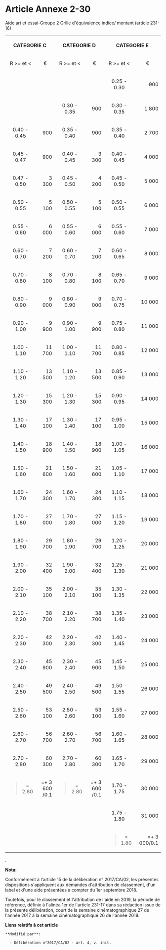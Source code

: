 # Article Annexe 2-30

Aide art et essai-Groupe 2 Grille d'équivalence indice/ montant (article 231-16)

<table>
  <tbody>
    <tr>
      <th colspan="2">

CATEGORIE C</th>
      <th colspan="2">

CATEGORIE D</th>
      <th colspan="2">

CATEGORIE E</th>
    </tr>
    <tr>
      <td align="center">

R >= et <</td>
      <td align="center">

€</td>
      <td align="center">

R >= et <</td>
      <td align="center">

€</td>
      <td align="center">

R >= et <</td>
      <td align="center">

€</td>
    </tr>
    <tr>
      <td align="left">
      </td><td align="left">
      </td><td align="left">
      </td><td align="left">
      </td><td align="center">

0.25 - 0.30</td>
      <td align="right">

900</td>
    </tr>
    <tr>
      <td align="left">
      </td><td align="left">
      </td><td align="center">

0.30 - 0.35</td>
      <td align="right">

900</td>
      <td align="center">

0.30 - 0.35</td>
      <td align="right">

1 800</td>
    </tr>
    <tr>
      <td align="center">

0.40 - 0.45</td>
      <td align="right">

900</td>
      <td align="center">

0.35 - 0.40</td>
      <td align="right">

900</td>
      <td align="center">

0.35 - 0.40</td>
      <td align="right">

2 700</td>
    </tr>
    <tr>
      <td align="center">

0.45 - 0.47</td>
      <td align="right">

900</td>
      <td align="center">

0.40 - 0.45</td>
      <td align="right">

3 300</td>
      <td align="center">

0.40 - 0.45</td>
      <td align="right">

4 000</td>
    </tr>
    <tr>
      <td align="center">

0.47 - 0.50</td>
      <td align="right">

3 300</td>
      <td align="center">

0.45 - 0.50</td>
      <td align="right">

4 200</td>
      <td align="center">

0.45 - 0.50</td>
      <td align="right">

5 000</td>
    </tr>
    <tr>
      <td align="center">

0.50 - 0.55</td>
      <td align="right">

5 100</td>
      <td align="center">

0.50 - 0.55</td>
      <td align="right">

5 100</td>
      <td align="center">

0.50 - 0.55</td>
      <td align="right">

6 000</td>
    </tr>
    <tr>
      <td align="center">

0.55 - 0.60</td>
      <td align="right">

6 000</td>
      <td align="center">

0.55 - 0.60</td>
      <td align="right">

6 000</td>
      <td align="center">

0.55 - 0.60</td>
      <td align="right">

7 000</td>
    </tr>
    <tr>
      <td align="center">

0.60 - 0.70</td>
      <td align="right">

7 200</td>
      <td align="center">

0.60 - 0.70</td>
      <td align="right">

7 200</td>
      <td align="center">

0.60 - 0.65</td>
      <td align="right">

8 000</td>
    </tr>
    <tr>
      <td align="center">

0.70 - 0.80</td>
      <td align="right">

8 100</td>
      <td align="center">

0.70 - 0.80</td>
      <td align="right">

8 100</td>
      <td align="center">

0.65 - 0.70</td>
      <td align="right">

9 000</td>
    </tr>
    <tr>
      <td align="center">

0.80 - 0.90</td>
      <td align="right">

9 000</td>
      <td align="center">

0.80 - 0.90</td>
      <td align="right">

9 000</td>
      <td align="center">

0.70 - 0.75</td>
      <td align="right">

10 000</td>
    </tr>
    <tr>
      <td align="center">

0.90 - 1.00</td>
      <td align="right">

9 900</td>
      <td align="center">

0.90 - 1.00</td>
      <td align="right">

9 900</td>
      <td align="center">

0.75 - 0.80</td>
      <td align="right">

11 000</td>
    </tr>
    <tr>
      <td align="center">

1.00 - 1.10</td>
      <td align="right">

11 700</td>
      <td align="center">

1.00 - 1.10</td>
      <td align="right">

11 700</td>
      <td align="center">

0.80 - 0.85</td>
      <td align="right">

12 000</td>
    </tr>
    <tr>
      <td align="center">

1.10 - 1.20</td>
      <td align="right">

13 500</td>
      <td align="center">

1.10 - 1.20</td>
      <td align="right">

13 500</td>
      <td align="center">

0.85 - 0.90</td>
      <td align="right">

13 000</td>
    </tr>
    <tr>
      <td align="center">

1.20 - 1.30</td>
      <td align="right">

15 300</td>
      <td align="center">

1.20 - 1.30</td>
      <td align="right">

15 300</td>
      <td align="center">

0.90 - 0.95</td>
      <td align="right">

14 000</td>
    </tr>
    <tr>
      <td align="center">

1.30 - 1.40</td>
      <td align="right">

17 100</td>
      <td align="center">

1.30 - 1.40</td>
      <td align="right">

17 100</td>
      <td align="center">

0.95 - 1.00</td>
      <td align="right">

15 000</td>
    </tr>
    <tr>
      <td align="center">

1.40 - 1.50</td>
      <td align="right">

18 900</td>
      <td align="center">

1.40 - 1.50</td>
      <td align="right">

18 900</td>
      <td align="center">

1.00 - 1.05</td>
      <td align="right">

16 000</td>
    </tr>
    <tr>
      <td align="center">

1.50 - 1.60</td>
      <td align="right">

21 600</td>
      <td align="center">

1.50 - 1.60</td>
      <td align="right">

21 600</td>
      <td align="center">

1.05 - 1.10</td>
      <td align="right">

17 000</td>
    </tr>
    <tr>
      <td align="center">

1.60 - 1.70</td>
      <td align="right">

24 300</td>
      <td align="center">

1.60 - 1.70</td>
      <td align="right">

24 300</td>
      <td align="center">

1.10 - 1.15</td>
      <td align="right">

18 000</td>
    </tr>
    <tr>
      <td align="center">

1.70 - 1.80</td>
      <td align="right">

27 000</td>
      <td align="center">

1.70 - 1.80</td>
      <td align="right">

27 000</td>
      <td align="center">

1.15 - 1.20</td>
      <td align="right">

19 000</td>
    </tr>
    <tr>
      <td align="center">

1.80 - 1.90</td>
      <td align="right">

29 700</td>
      <td align="center">

1.80 - 1.90</td>
      <td align="right">

29 700</td>
      <td align="center">

1.20 - 1.25</td>
      <td align="right">

20 000</td>
    </tr>
    <tr>
      <td align="center">

1.90 - 2.00</td>
      <td align="right">

32 400</td>
      <td align="center">

1.90 - 2.00</td>
      <td align="right">

32 400</td>
      <td align="center">

1.25 - 1.30</td>
      <td align="right">

21 000</td>
    </tr>
    <tr>
      <td align="center">

2.00 - 2.10</td>
      <td align="right">

35 100</td>
      <td align="center">

2.00 - 2.10</td>
      <td align="right">

35 100</td>
      <td align="center">

1.30 - 1.35</td>
      <td align="right">

22 000</td>
    </tr>
    <tr>
      <td align="center">

2.10 - 2.20</td>
      <td align="right">

38 700</td>
      <td align="center">

2.10 - 2.20</td>
      <td align="right">

38 700</td>
      <td align="center">

1.35 - 1.40</td>
      <td align="right">

23 000</td>
    </tr>
    <tr>
      <td align="center">

2.20 - 2.30</td>
      <td align="right">

42 300</td>
      <td align="center">

2.20 - 2.30</td>
      <td align="right">

42 300</td>
      <td align="center">

1.40 - 1.45</td>
      <td align="right">

24 000</td>
    </tr>
    <tr>
      <td align="center">

2.30 - 2.40</td>
      <td align="right">

45 900</td>
      <td align="center">

2.30 - 2.40</td>
      <td align="right">

45 900</td>
      <td align="center">

1.45 - 1.50</td>
      <td align="right">

25 000</td>
    </tr>
    <tr>
      <td align="center">

2.40 - 2.50</td>
      <td align="right">

49 500</td>
      <td align="center">

2.40 - 2.50</td>
      <td align="right">

49 500</td>
      <td align="center">

1.50 - 1.55</td>
      <td align="right">

26 000</td>
    </tr>
    <tr>
      <td align="center">

2.50 - 2.60</td>
      <td align="right">

53 100</td>
      <td align="center">

2.50 - 2.60</td>
      <td align="right">

53 100</td>
      <td align="center">

1.55 - 1.60</td>
      <td align="right">

27 000</td>
    </tr>
    <tr>
      <td align="center">

2.60 - 2.70</td>
      <td align="right">

56 700</td>
      <td align="center">

2.60 - 2.70</td>
      <td align="right">

56 700</td>
      <td align="center">

1.60 - 1.65</td>
      <td align="right">

28 000</td>
    </tr>
    <tr>
      <td align="center">

2.70 - 2.80</td>
      <td align="right">

60 300</td>
      <td align="center">

2.70 - 2.80</td>
      <td align="right">

60 300</td>
      <td align="center">

1.65 - 1.70</td>
      <td align="right">

29 000</td>
    </tr>
    <tr>
      <td align="center">

>= 2.80</td>
      <td align="right">

=+ 3 600 /0.1</td>
      <td align="center">

>= 2.80</td>
      <td align="right">

=+ 3 600 /0.1</td>
      <td align="center">

1.70 - 1.75</td>
      <td align="right">

30 000</td>
    </tr>
    <tr>
      <td align="left">
      </td><td align="left">
      </td><td align="left">
      </td><td align="left">
      </td><td align="center">

1.75 - 1.80</td>
      <td align="right">

31 000</td>
    </tr>
    <tr>
      <td align="left">
      </td><td align="left">
      </td><td align="left">
      </td><td align="left">
      </td><td align="center">

>= 1.80</td>
      <td align="right">

=+ 3 000/0.1

</td>
    </tr>
  </tbody>
</table>

.

**Nota:**

Conformément à l'article 15 de la délibération n° 2017/CA/02, les présentes dispositions s'appliquent aux demandes
d'attribution de classement, d'un label et d'une aide présentées à compter du 1er septembre 2018.

Toutefois, pour le classement et l'attribution de l'aide en 2019, la période de référence, définie à l'alinéa 1er de
l'article 231-17 dans sa rédaction issue de la présente délibération, court de la semaine cinématographique 27 de l'année
2017 à la semaine cinématographique 26 de l'année 2018.

**Liens relatifs à cet article**

	**Modifié par**:

	  - Délibération n°2017/CA/02 - art. 4, v. init.
